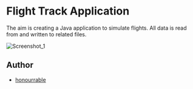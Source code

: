 # Flight Track Application
The aim is creating a Java application to simulate flights. All data is read from and written to related files.

![Screenshot_1](https://user-images.githubusercontent.com/57035819/118546587-d3051080-b760-11eb-948e-776d8c95d84c.png)

## Author
- [honourrable](https://github.com/honourrable)
